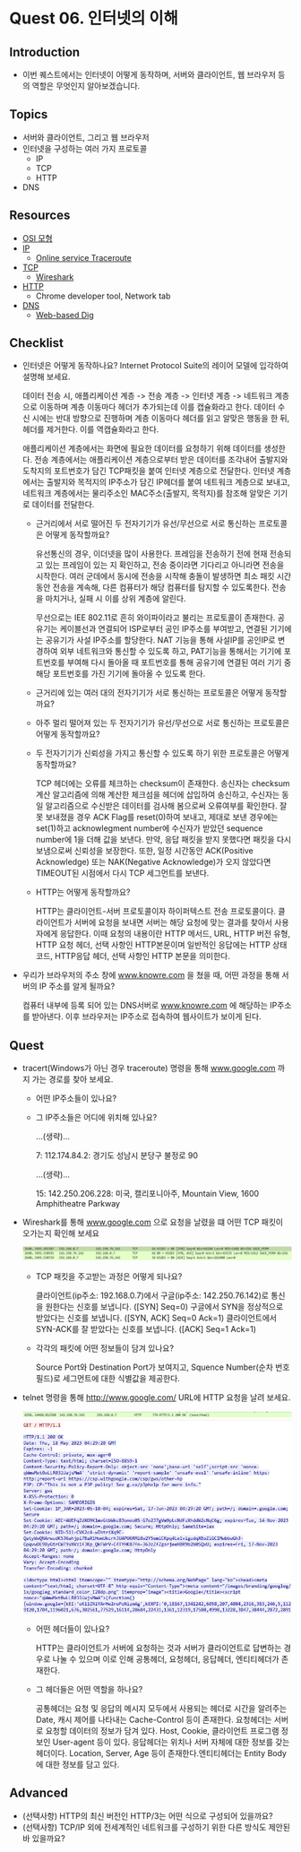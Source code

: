 # Quest 06. 인터넷의 이해

## Introduction

* 이번 퀘스트에서는 인터넷이 어떻게 동작하며, 서버와 클라이언트, 웹 브라우저 등의 역할은 무엇인지 알아보겠습니다.

## Topics

* 서버와 클라이언트, 그리고 웹 브라우저
* 인터넷을 구성하는 여러 가지 프로토콜
  * IP
  * TCP
  * HTTP
* DNS

## Resources

* [OSI 모형](https://ko.wikipedia.org/wiki/OSI_%EB%AA%A8%ED%98%95)
* [IP](https://ko.wikipedia.org/wiki/%EC%9D%B8%ED%84%B0%EB%84%B7_%ED%94%84%EB%A1%9C%ED%86%A0%EC%BD%9C)
  * [Online service Traceroute](http://ping.eu/traceroute/)
* [TCP](https://ko.wikipedia.org/wiki/%EC%A0%84%EC%86%A1_%EC%A0%9C%EC%96%B4_%ED%94%84%EB%A1%9C%ED%86%A0%EC%BD%9C)
  * [Wireshark](https://www.wireshark.org/download.html)
* [HTTP](https://ko.wikipedia.org/wiki/HTTP)
  * Chrome developer tool, Network tab
* [DNS](https://ko.wikipedia.org/wiki/%EB%8F%84%EB%A9%94%EC%9D%B8_%EB%84%A4%EC%9E%84_%EC%8B%9C%EC%8A%A4%ED%85%9C)
  * [Web-based Dig](http://networking.ringofsaturn.com/Tools/dig.php)

## Checklist

* 인터넷은 어떻게 동작하나요? Internet Protocol Suite의 레이어 모델에 입각하여 설명해 보세요.

  데이터 전송 시, 애플리케이션 계층 -> 전송 계층 -> 인터넷 계층 -> 네트워크 계층으로 이동하며 계층 이동마다 헤더가 추가되는데 이를 캡슐화라고 한다. 데이터 수신 시에는 반대 방향으로 진행하며 계층 이동마다 헤더를 읽고 알맞은 행동을 한 뒤, 헤더를 제거한다. 이를 역캡슐화라고 한다.

  애플리케이션 계층에서는 화면에 필요한 데이터를 요청하기 위해 데이터를 생성한다. 전송 계층에서는 애플리케이션 계층으로부터 받은 데이터를 조각내어 출발지와 도착지의 포트번호가 담긴 TCP패킷을 붙여 인터넷 계층으로 전달한다. 인터넷 계층에서는 출발지와 목적지의 IP주소가 담긴 IP헤더를 붙여 네트워크 계층으로 보내고, 네트워크 계층에서는 물리주소인 MAC주소(출발지, 목적지)를 참조해 알맞은 기기로 데이터를 전달한다. 

  * 근거리에서 서로 떨어진 두 전자기기가 유선/무선으로 서로 통신하는 프로토콜은 어떻게 동작할까요?

    유선통신의 경우, 이더넷을 많이 사용한다. 프레임을 전송하기 전에 현재 전송되고 있는 프레임이 있는 지 확인하고, 전송 중이라면 기다리고 아니라면 전송을 시작한다. 여러 군데에서 동시에 전송을 시작해 충돌이 발생하면 최소 패킷 시간 동안 전송을 계속해, 다른 컴퓨터가 해당 컴퓨터를 탐지할 수 있도록한다. 전송을 마치거나, 실패 시 이를 상위 계층에 알린다. 

    무선으로는 IEE 802.11로 흔히 와이파이라고 불리는 프로토콜이 존재한다. 공유기는 케이블선과 연결되어 ISP로부터 공인 IP주소를 부여받고, 연결된 기기에는 공유기가 사설 IP주소를 할당한다. NAT 기능을 통해 사설IP를 공인IP로 변경하여 외부 네트워크와 통신할 수 있도록 하고, PAT기능을 통해서는 기기에 포트번호를 부여해 다시 돌아올 때 포트번호를 통해 공유기에 연결된 여러 기기 중 해당 포트번호를 가진 기기에 돌아올 수 있도록 한다. 

  * 근거리에 있는 여러 대의 전자기기가 서로 통신하는 프로토콜은 어떻게 동작할까요?
  * 아주 멀리 떨어져 있는 두 전자기기가 유선/무선으로 서로 통신하는 프로토콜은 어떻게 동작할까요?
  * 두 전자기기가 신뢰성을 가지고 통신할 수 있도록 하기 위한 프로토콜은 어떻게 동작할까요?

    TCP 헤더에는 오류를 체크하는 checksum이 존재한다. 송신자는 checksum 계산 알고리즘에 의해 계산한 체크섬을 헤더에 삽입하여 송신하고, 수신자는 동일 알고리즘으로 수신받은 데이터를 검사해 봄으로써 오류여부를 확인한다. 잘못 보내졌을 경우 ACK Flag를 reset(0)하여 보내고, 제대로 보낸 경우에는 set(1)하고 acknowlegment number에 수신자가 받았던 sequence number에 1을 더해 값을 보낸다. 만약, 응답 패킷을 받지 못했다면 패킷을 다시 보냄으로써 신뢰성을 보장한다. 또한, 일정 시간동안 ACK(Positive Acknowledge) 또는 NAK(Negative Acknowledge)가 오지 않았다면 TIMEOUT된 시점에서 다시 TCP 세그먼트를 보낸다. 
  * HTTP는 어떻게 동작할까요?

    HTTP는 클라이언트-서버 프로토콜이자 하이퍼텍스트 전송 프로토콜이다. 클라이언트가 서버에 요청을 보내면 서버는 해당 요청에 맞는 결과를 찾아서 사용자에게 응답한다. 이때 요청의 내용이란 HTTP 메서드, URL, HTTP 버전 유형, HTTP 요청 헤더, 선택 사항인 HTTP본문이며 일반적인 응답에는 HTTP 상태코드, HTTP응답 헤더, 선택 사항인 HTTP 본문을 의미한다.
* 우리가 브라우저의 주소 창에 www.knowre.com 을 쳤을 때, 어떤 과정을 통해 서버의 IP 주소를 알게 될까요?

  컴퓨터 내부에 등록 되어 있는 DNS서버로 www.knowre.com 에 해당하는 IP주소를 받아낸다. 이후 브라우저는 IP주소로 접속하여 웹사이트가 보이게 된다.

## Quest

* tracert(Windows가 아닌 경우 traceroute) 명령을 통해 www.google.com 까지 가는 경로를 찾아 보세요.
  * 어떤 IP주소들이 있나요?
  * 그 IP주소들은 어디에 위치해 있나요?
   
    ...(생략)...
 
    7: 112.174.84.2: 경기도 성남시 분당구 불정로 90
    
    ...(생략)...
  
    15: 142.250.206.228: 미국, 캘리포니아주, Mountain View, 1600 Amphitheatre Parkway
* Wireshark를 통해 www.google.com 으로 요청을 날렸을 떄 어떤 TCP 패킷이 오가는지 확인해 보세요

  ![](1.png)
  * TCP 패킷을 주고받는 과정은 어떻게 되나요?

    클라이언트(ip주소: 192.168.0.7)에서 구글(ip주소: 142.250.76.142)로 통신을 원한다는 신호를 보냅니다. ([SYN] Seq=0)
    구글에서 SYN을 정상적으로 받았다는 신호를 보냅니다. ([SYN, ACK] Seq=0 Ack=1)
    클라이언트에서 SYN-ACK를 잘 받았다는 신호를 보냅니다. ([ACK] Seq=1 Ack=1)
  * 각각의 패킷에 어떤 정보들이 담겨 있나요?

    Source Port와 Destination Port가 보여지고, Squence Number(순차 번호 필드)로 세그먼트에 대한 식별값을 제공한다. 
* telnet 명령을 통해 <http://www.google.com/> URL에 HTTP 요청을 날려 보세요.

  ![](2.png)
  ![](3.png)
  * 어떤 헤더들이 있나요?

    HTTP는 클라이언트가 서버에 요청하는 것과 서버가 클라이언트로 답변하는 경우로 나눌 수 있으며 이로 인해 공통헤더, 요청헤더, 응답헤더, 엔티티헤더가 존재한다.
  * 그 헤더들은 어떤 역할을 하나요?

    공통헤더는 요청 및 응답의 메시지 모두에서 사용되는 헤더로 시간을 알려주는 Date, 캐시 제어를 나타내는 Cache-Control 등이 존재한다. 요청헤더는 서버로 요청할 데이터의 정보가 담겨 있다. Host, Cookie, 클라이언트 프로그램 정보인 User-agent 등이 있다. 응답헤더는 위치나 서버 자체에 대한 정보를 갖는 헤더이다. Location, Server, Age 등이 존재한다.엔티티헤더는 Entity Body에  대한 정보를 담고 있다. 
## Advanced

* (선택사항) HTTP의 최신 버전인 HTTP/3는 어떤 식으로 구성되어 있을까요?
* (선택사항) TCP/IP 외에 전세계적인 네트워크를 구성하기 위한 다른 방식도 제안된 바 있을까요?
